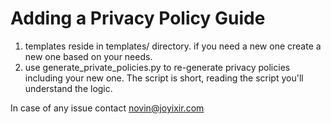 # Adding a Privacy Policy Guide

1. templates reside in templates/ directory. if you need a new one create a new
one based on your needs.
2. use generate_private_policies.py to re-generate privacy policies including your
new one. The script is short, reading the script you'll understand the logic.


In case of any issue contact novin@joyixir.com 
